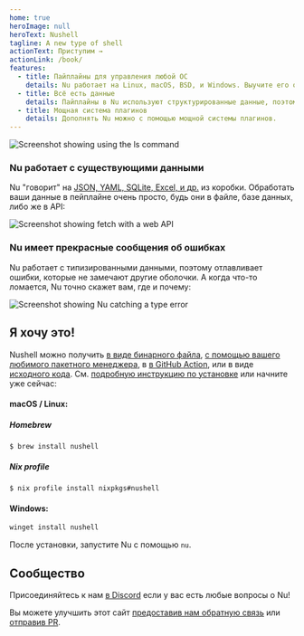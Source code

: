 ```yaml
---
home: true
heroImage: null
heroText: Nushell
tagline: A new type of shell
actionText: Приступим →
actionLink: /book/
features:
  - title: Пайплайны для управления любой ОС
    details: Nu работает на Linux, macOS, BSD, и Windows. Выучите его один раз, используйте его везде.
  - title: Всё есть данные
    details: Пайплайны в Nu используют структурированные данные, поэтому вы можете безопасно отбирать, фильтровать и сортировать их каждый раз одним и тем же способом. Давайте перестанем разбирать строки и начнём решать реальные проблемы.
  - title: Мощная система плагинов
    details: Дополнять Nu можно с помощью мощной системы плагинов.
---
```


<img src="https://www.nushell.sh/frontpage/ls-example.png" alt="Screenshot showing using the ls command" class="hero"/>

### Nu работает с существующими данными

Nu "говорит" на [JSON, YAML, SQLite, Excel, и др.](/book/loading_data.html) из коробки. Обработать ваши данные в пейплайне очень просто, будь они в файле, базе данных, либо же в API:

<img src="https://www.nushell.sh/frontpage/fetch-example.png" alt="Screenshot showing fetch with a web API" class="hero"/>

### Nu имеет прекрасные сообщения об ошибках

Nu работает с типизированными данными, поэтому отлавливает ошибки, которые не замечают другие оболочки. А когда что-то ломается, Nu точно скажет вам, где и почему:

<img src="https://www.nushell.sh/frontpage/miette-example.png" alt="Screenshot showing Nu catching a type error" class="hero"/>

## Я хочу это!

Nushell можно получить [в виде бинарного файла](https://github.com/nushell/nushell/releases), [с помощью вашего любимого пакетного менеджера](https://repology.org/project/nushell/versions), в [в GitHub Action](https://github.com/marketplace/actions/setup-nu), или в виде [исходного кода](https://github.com/nushell/nushell). См. [подробную инструкцию по установке](/book/installation.html) или начните уже сейчас:

#### macOS / Linux:

##### Homebrew

```shell
$ brew install nushell
```

##### Nix profile

```shell
$ nix profile install nixpkgs#nushell
```

#### Windows:

```powershell
winget install nushell
```

После установки, запустите Nu с помощью `nu`.

## Сообщество

Присоединяйтесь к нам [в Discord](https://discord.gg/NtAbbGn) если у вас есть любые вопросы о Nu!

Вы можете улучшить этот сайт [предоставив нам обратную связь](https://github.com/nushell/nushell.github.io/issues) или [отправив PR](https://github.com/nushell/nushell.github.io/pulls).
